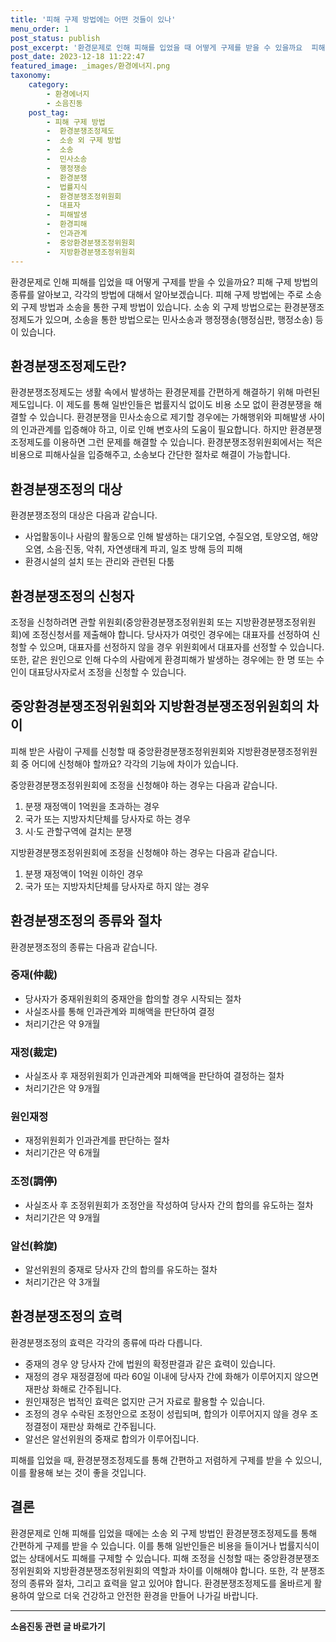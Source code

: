 ```yaml
---
title: '피해 구제 방법에는 어떤 것들이 있나'
menu_order: 1
post_status: publish
post_excerpt: '환경문제로 인해 피해를 입었을 때 어떻게 구제를 받을 수 있을까요  피해 구제 방법의 종류를 알아보고, 각각의 방법에 대해서 알아보겠습니다. 피해 구제 방법에는 주로 소송 외 구제 방법과 소송을 통한 구제 방법이 있습니다. 소송 외 구제 방법으로는 환경분쟁조정제도가 있으며, 소송을 통한 방법으로는 민사소송과 행정쟁송 행정심판, 행정소송  등이 있습니다.'
post_date: 2023-12-18 11:22:47
featured_image: _images/환경에너지.png
taxonomy:
    category:
        - 환경에너지
        - 소음진동
    post_tag:
        - 피해 구제 방법
        -  환경분쟁조정제도
        -  소송 외 구제 방법
        -  소송
        -  민사소송
        -  행정쟁송
        -  환경분쟁
        -  법률지식
        -  환경분쟁조정위원회
        -  대표자
        -  피해발생
        -  환경피해
        -  인과관계
        -  중앙환경분쟁조정위원회
        -  지방환경분쟁조정위원회
---
```



환경문제로 인해 피해를 입었을 때 어떻게 구제를 받을 수 있을까요? 피해 구제 방법의 종류를 알아보고, 각각의 방법에 대해서 알아보겠습니다. 피해 구제 방법에는 주로 소송 외 구제 방법과 소송을 통한 구제 방법이 있습니다. 소송 외 구제 방법으로는 환경분쟁조정제도가 있으며, 소송을 통한 방법으로는 민사소송과 행정쟁송(행정심판, 행정소송) 등이 있습니다.

## 환경분쟁조정제도란?

환경분쟁조정제도는 생활 속에서 발생하는 환경문제를 간편하게 해결하기 위해 마련된 제도입니다. 이 제도를 통해 일반인들은 법률지식 없이도 비용 소모 없이 환경분쟁을 해결할 수 있습니다. 환경분쟁을 민사소송으로 제기할 경우에는 가해행위와 피해발생 사이의 인과관계를 입증해야 하고, 이로 인해 변호사의 도움이 필요합니다. 하지만 환경분쟁조정제도를 이용하면 그런 문제를 해결할 수 있습니다. 환경분쟁조정위원회에서는 적은 비용으로 피해사실을 입증해주고, 소송보다 간단한 절차로 해결이 가능합니다.

## 환경분쟁조정의 대상

환경분쟁조정의 대상은 다음과 같습니다.

- 사업활동이나 사람의 활동으로 인해 발생하는 대기오염, 수질오염, 토양오염, 해양오염, 소음·진동, 악취, 자연생태계 파괴, 일조 방해 등의 피해
- 환경시설의 설치 또는 관리와 관련된 다툼

## 환경분쟁조정의 신청자

조정을 신청하려면 관할 위원회(중앙환경분쟁조정위원회 또는 지방환경분쟁조정위원회)에 조정신청서를 제출해야 합니다. 당사자가 여럿인 경우에는 대표자를 선정하여 신청할 수 있으며, 대표자를 선정하지 않을 경우 위원회에서 대표자를 선정할 수 있습니다. 또한, 같은 원인으로 인해 다수의 사람에게 환경피해가 발생하는 경우에는 한 명 또는 수인이 대표당사자로서 조정을 신청할 수 있습니다.

## 중앙환경분쟁조정위원회와 지방환경분쟁조정위원회의 차이

피해 받은 사람이 구제를 신청할 때 중앙환경분쟁조정위원회와 지방환경분쟁조정위원회 중 어디에 신청해야 할까요? 각각의 기능에 차이가 있습니다.

중앙환경분쟁조정위원회에 조정을 신청해야 하는 경우는 다음과 같습니다.
1. 분쟁 재정액이 1억원을 초과하는 경우
2. 국가 또는 지방자치단체를 당사자로 하는 경우
3. 시·도 관할구역에 걸치는 분쟁

지방환경분쟁조정위원회에 조정을 신청해야 하는 경우는 다음과 같습니다.
1. 분쟁 재정액이 1억원 이하인 경우
2. 국가 또는 지방자치단체를 당사자로 하지 않는 경우

## 환경분쟁조정의 종류와 절차

환경분쟁조정의 종류는 다음과 같습니다.

### 중재(仲裁)
- 당사자가 중재위원회의 중재안을 합의할 경우 시작되는 절차
- 사실조사를 통해 인과관계와 피해액을 판단하여 결정
- 처리기간은 약 9개월

### 재정(裁定)
- 사실조사 후 재정위원회가 인과관계와 피해액을 판단하여 결정하는 절차
- 처리기간은 약 9개월

### 원인재정
- 재정위원회가 인과관계를 판단하는 절차
- 처리기간은 약 6개월

### 조정(調停)
- 사실조사 후 조정위원회가 조정안을 작성하여 당사자 간의 합의를 유도하는 절차
- 처리기간은 약 9개월

### 알선(斡旋)
- 알선위원의 중재로 당사자 간의 합의를 유도하는 절차
- 처리기간은 약 3개월

## 환경분쟁조정의 효력

환경분쟁조정의 효력은 각각의 종류에 따라 다릅니다.

- 중재의 경우 양 당사자 간에 법원의 확정판결과 같은 효력이 있습니다.
- 재정의 경우 재정결정에 따라 60일 이내에 당사자 간에 화해가 이루어지지 않으면 재판상 화해로 간주됩니다.
- 원인재정은 법적인 효력은 없지만 근거 자료로 활용할 수 있습니다.
- 조정의 경우 수락된 조정안으로 조정이 성립되며, 합의가 이루어지지 않을 경우 조정결정이 재판상 화해로 간주됩니다.
- 알선은 알선위원의 중재로 합의가 이루어집니다.

피해를 입었을 때, 환경분쟁조정제도를 통해 간편하고 저렴하게 구제를 받을 수 있으니, 이를 활용해 보는 것이 좋을 것입니다.

## 결론

환경문제로 인해 피해를 입었을 때에는 소송 외 구제 방법인 환경분쟁조정제도를 통해 간편하게 구제를 받을 수 있습니다. 이를 통해 일반인들은 비용을 들이거나 법률지식이 없는 상태에서도 피해를 구제할 수 있습니다. 피해 조정을 신청할 때는 중앙환경분쟁조정위원회와 지방환경분쟁조정위원회의 역할과 차이를 이해해야 합니다. 또한, 각 분쟁조정의 종류와 절차, 그리고 효력을 알고 있어야 합니다. 환경분쟁조정제도를 올바르게 활용하여 앞으로 더욱 건강하고 안전한 환경을 만들어 나가길 바랍니다.
<!-- wp:separator -->
<hr class="wp-block-separator has-alpha-channel-opacity"/>
<!-- /wp:separator -->

<!-- wp:group {"backgroundColor":"base","layout":{"type":"constrained"}} -->
<div class="wp-block-group has-base-background-color has-background"><!-- wp:paragraph {"align":"center","fontSize":"medium"} -->
<p class="has-text-align-center has-large-font-size"><strong>소음진동 관련 글 바로가기</strong></p>
<!-- /wp:paragraph -->


<!-- wp:latest-posts
{"categories":[{"id":35118,"count":19,"description":"","link":"https://uknowlaw.com/category/%ec%86%8c%ec%9d%8c%ec%a7%84%eb%8f%99/","name":"소음진동","slug":"소음진동","taxonomy":"category","parent":0,"meta":[],"_links":{"self":[{"href":"https://uknowlaw.com/wp-json/wp/v2/categories/35118"}],"collection":[{"href":"https://uknowlaw.com/wp-json/wp/v2/categories"}],"about":[{"href":"https://uknowlaw.com/wp-json/wp/v2/taxonomies/category"}],"wp:post_type":[{"href":"https://uknowlaw.com/wp-json/wp/v2/posts?categories=35118"}],"curies":[{"name":"wp","href":"https://api.w.org/{rel}","templated":true}]}}],"postsToShow":100,"excerptLength":28,"postLayout":"grid","columns":2,"featuredImageAlign":"left","featuredImageSizeSlug":"large","fontSize":"small"} /--></div>
<!-- /wp:group -->
